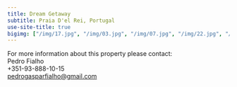 ```yaml
---
title: Dream Getaway
subtitle: Praia D'el Rei, Portugal
use-site-title: true
bigimg: ["/img/17.jpg", "/img/03.jpg", "/img/07.jpg", "/img/22.jpg", "/img/24.jpg"]
---
```


For more information about this property please contact:  
Pedro Fialho  
+351-93-888-10-15  
pedrogasparfialho@gmail.com  
